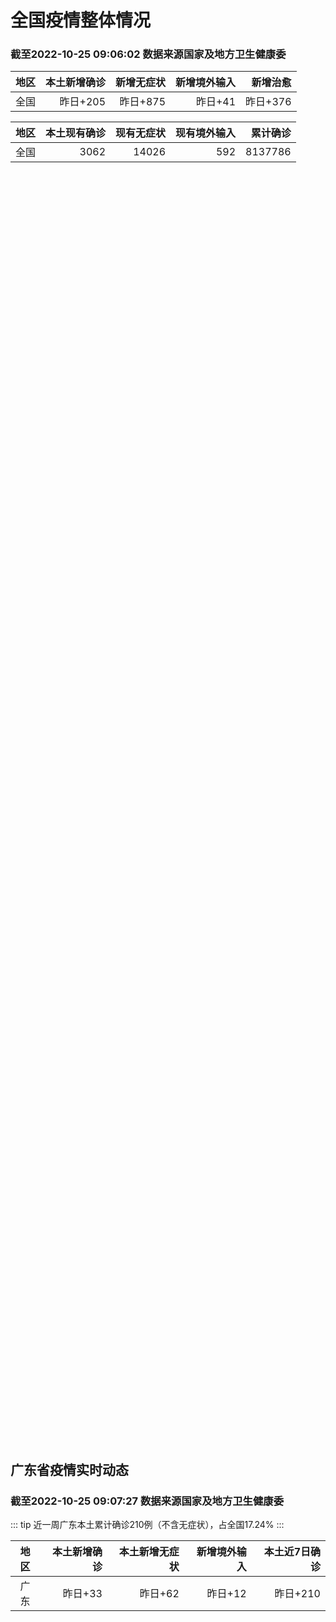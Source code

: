
# 全国疫情整体情况
### 截至2022-10-25 09:06:02 数据来源国家及地方卫生健康委

|地区|本土新增确诊|新增无症状|新增境外输入|新增治愈|
|:--:|---:|---:|---:|---:|
|全国|昨日+205|昨日+875|昨日+41|昨日+376|

|地区|本土现有确诊|现有无症状|现有境外输入|累计确诊|
|:--:|---:|---:|---:|---:|
|全国|3062|14026|592|8137786|

<ChinaMap :dataList="dataList" :title="title"/>

<div id="chinaDayModify" style="width:100%;height:500px;margin-bottom:10px;"></div>
<div id="chinaAddHistoryData" style="width:100%;height:500px;margin-bottom:10px;"></div>
<div id="chinaNowHistoryData" style="width:100%;height:500px;margin-bottom:10px;"></div>
<div id="chinaTotalHistoryData" style="width:100%;height:500px;margin-bottom:10px;"></div>


## 广东省疫情实时动态
### 截至2022-10-25 09:07:27 数据来源国家及地方卫生健康委

::: tip 近一周广东本土累计确诊210例（不含无症状），占全国17.24%
:::

|地区|本土新增确诊|本土新增无症状|新增境外输入|本土近7日确诊|
|:--:|---:|---:|---:|---:|
|广东|昨日+33|昨日+62|昨日+12|昨日+210|

<div id="guangdongModify" style="width:100%;height:500px;margin-bottom:10px;"></div>
<div id="guangdongTotalHistory" style="width:100%;height:500px;margin-bottom:10px;"></div>
<div id="guangzhouModifyHistory" style="width:100%;height:500px;margin-bottom:10px;"></div>


<script>
import * as echarts from 'echarts'
export default {
  data(){
    return {
      title: '新增本土确诊',
      dataList: [{name: '台湾', value: 0, addList: []},{name: '香港', value: 0, addList: []},{name: '湖北', value: 0, addList: []},{name: '上海', value: 0, addList: []},{name: '吉林', value: 0, addList: []},{name: '广东', value: 33, addList: [{name: '广州', num: 22},{name: '佛山', num: 4},{name: '深圳', num: 3},{name: '梅州', num: 3},{name: '惠州', num: 1},]},{name: '海南', value: 0, addList: []},{name: '四川', value: 4, addList: [{name: '成都', num: 2},{name: '外省返川人员', num: 1},{name: '眉山', num: 1},]},{name: '福建', value: 1, addList: [{name: '三明', num: 1},]},{name: '北京', value: 18, addList: [{name: '朝阳', num: 13},{name: '未公布来源', num: 3},{name: '西城', num: 1},{name: '通州', num: 1},]},{name: '内蒙古', value: 21, addList: [{name: '呼和浩特', num: 8},{name: '赤峰', num: 6},{name: '包头', num: 4},{name: '锡林郭勒', num: 1},{name: '鄂尔多斯', num: 1},]},{name: '陕西', value: 17, addList: [{name: '西安', num: 11},{name: '汉中', num: 6},]},{name: '浙江', value: 3, addList: [{name: '宁波', num: 2},{name: '台州', num: 1},]},{name: '河南', value: 6, addList: [{name: '郑州', num: 6},]},{name: '黑龙江', value: 0, addList: []},{name: '山东', value: 1, addList: [{name: '枣庄', num: 1},]},{name: '云南', value: 2, addList: [{name: '德宏州', num: 2},]},{name: '江苏', value: 1, addList: [{name: '连云港', num: 1},]},{name: '天津', value: 3, addList: [{name: '西青区', num: 2},{name: '静海区', num: 1},]},{name: '广西', value: 0, addList: []},{name: '河北', value: 0, addList: []},{name: '辽宁', value: 0, addList: []},{name: '新疆', value: 9, addList: [{name: '乌鲁木齐', num: 6},{name: '伊犁哈萨克自治州', num: 3},]},{name: '湖南', value: 11, addList: [{name: '怀化', num: 10},{name: '邵阳', num: 1},]},{name: '安徽', value: 2, addList: [{name: '合肥', num: 2},]},{name: '江西', value: 0, addList: []},{name: '西藏', value: 1, addList: [{name: '拉萨', num: 1},]},{name: '甘肃', value: 0, addList: []},{name: '重庆', value: 1, addList: [{name: '永川区', num: 1},]},{name: '山西', value: 70, addList: [{name: '大同', num: 57},{name: '运城', num: 7},{name: '朔州', num: 3},{name: '临汾', num: 2},{name: '太原', num: 1},]},{name: '贵州', value: 1, addList: [{name: '贵阳', num: 1},]},{name: '澳门', value: 0, addList: []},{name: '青海', value: 0, addList: []},{name: '宁夏', value: 0, addList: []},{name: '南海诸岛', value: 0, addList: []}]
    }
  },
  mounted () {
    this.chartChDay = echarts.init(document.getElementById("chinaDayModify"), "dark")
,this.chartChAdd = echarts.init(document.getElementById("chinaAddHistoryData"), "dark")
,this.chartChNow = echarts.init(document.getElementById("chinaNowHistoryData"), "dark")
,this.chartChTotal = echarts.init(document.getElementById("chinaTotalHistoryData"), "dark")
,this.chartGdMod = echarts.init(document.getElementById("guangdongModify"), "dark")
,this.chartGdTotal = echarts.init(document.getElementById("guangdongTotalHistory"), "dark")
,this.chartGzMod = echarts.init(document.getElementById("guangzhouModifyHistory"), "dark")


    const option_gd_mod = {
      title: {
        text: '广东疫情新增趋势（人）'
      },
      tooltip: {
        trigger: 'axis',
        axisPointer: {
          type: 'cross',
          label: {
            backgroundColor: '#6a7985'
          }
        }
      },
      legend: {
        top: 20,
        data: [{name: '本土新增确诊',icon: 'rect'}, {name: '本土新增无症状',icon: 'rect'},{name: '新增境外输入',icon: 'rect'}]
      },
      grid: {
        left: '3%',
        right: '4%',
        bottom: '3%',
        containLabel: true
      },
      toolbox: {
        feature: {
          saveAsImage: {}
        }
      },
      xAxis: {
        type: 'category',
        boundaryGap: false,
        data: ["08.27","08.28","08.29","08.30","08.31","09.01","09.02","09.03","09.04","09.05","09.06","09.07","09.08","09.09","09.10","09.11","09.12","09.13","09.14","09.15","09.16","09.17","09.18","09.19","09.20","09.21","09.22","09.23","09.24","09.25","09.26","09.27","09.28","09.29","09.30","10.01","10.02","10.03","10.04","10.05","10.06","10.07","10.08","10.09","10.10","10.11","10.12","10.13","10.14","10.15","10.16","10.17","10.18","10.19","10.20","10.21","10.22","10.23","10.24",]
      },
      yAxis: {
        type: 'value'
      },
      series: [
        {
          name: '本土新增确诊',
          type: 'line',
          stack: 'Total',
          areaStyle: {},
          emphasis: {
            focus: 'series'
          },
          data: [13,10,24,25,40,55,65,79,63,43,42,27,36,26,15,17,7,6,5,5,3,2,1,0,3,1,2,5,6,7,12,4,18,16,22,17,19,27,34,37,41,47,34,31,38,43,36,53,60,35,23,36,50,26,27,19,32,23,33,]
        },
        {
          name: '本土新增无症状',
          type: 'line',
          stack: 'Total',
          areaStyle: {},
          emphasis: {
            focus: 'series'
          },
          data: [4,3,12,21,34,41,40,24,26,17,18,12,28,6,10,11,4,3,4,1,1,1,2,1,2,2,4,0,0,5,5,2,5,15,21,10,24,16,24,27,34,27,21,24,25,11,17,21,29,29,38,61,48,58,62,74,59,70,62,]
        },
        {
          name: '新增境外输入',
          type: 'line',
          stack: 'Total',
          areaStyle: {},
          emphasis: {
            focus: 'series'
          },
          data: [19,12,11,10,13,16,17,18,16,16,19,6,16,23,19,21,12,11,8,10,15,7,11,15,12,13,14,15,12,19,14,15,21,15,11,29,11,19,18,19,27,10,14,27,27,14,17,15,24,18,18,11,12,14,25,17,9,19,12,]
        }
      ]
    };

    const option_gd_total = {
      title: {
        text: '广东疫情概览（人）'
      },
      tooltip: {
        trigger: 'axis',
        axisPointer: {
          type: 'cross',
          label: {
            backgroundColor: '#6a7985'
          }
        }
      },
      legend: {
        top: 20,
        data: [{name: '累计确诊',icon: 'rect'},{name: '累计治愈',icon: 'rect'}]
      },
      grid: {
        left: '3%',
        right: '4%',
        bottom: '3%',
        containLabel: true
      },
      toolbox: {
        feature: {
          saveAsImage: {}
        }
      },
      xAxis: {
        type: 'category',
        boundaryGap: false,
        data: ["08.27","08.28","08.29","08.30","08.31","09.01","09.02","09.03","09.04","09.05","09.06","09.07","09.08","09.09","09.10","09.11","09.12","09.13","09.14","09.15","09.16","09.17","09.18","09.19","09.20","09.21","09.22","09.23","09.24","09.25","09.26","09.27","09.28","09.29","09.30","10.01","10.02","10.03","10.04","10.05","10.06","10.07","10.08","10.09","10.10","10.11","10.12","10.13","10.14","10.15","10.16","10.17","10.18","10.19","10.20","10.21","10.22","10.23","10.24",]
      },
      yAxis: {
        type: 'value'
      },
      series: [
        {
          name: '累计确诊',
          type: 'line',
          stack: 'Total',
          areaStyle: {},
          emphasis: {
            focus: 'series'
          },
          data: [8879,8898,8933,8968,9021,9092,9174,9271,9350,9413,9474,9507,9559,9608,9642,9680,9699,9716,9729,9744,9762,9771,9783,9798,9813,9827,9843,9863,9881,9905,9931,9950,9991,10022,10055,10101,10131,10177,10229,10285,10353,10410,10458,10516,10581,10638,10691,10759,10843,10896,10947,10994,11056,11106,11138,11174,11215,11257,11302,]
        },
        {
          name: '累计治愈',
          type: 'line',
          stack: 'Total',
          areaStyle: {},
          emphasis: {
            focus: 'series'
          },
          data: [8507,8529,8561,8591,8620,8641,8671,8708,8725,8744,8775,8804,8831,8855,8888,8923,8959,9011,9075,9140,9140,9140,9140,9140,9140,9140,9529,9529,9529,9529,9529,9529,9529,9529,9529,9529,9529,9529,9529,9529,9877,9877,9877,9972,10007,10048,10091,10127,10127,10127,10178,10239,10298,10298,10298,10298,10298,10298,10298,]
        }
      ]
    };

    const option_gz_mod = {
      title: {
        text: '广州疫情新增趋势（人）'
      },
      tooltip: {
        trigger: 'axis',
        axisPointer: {
          type: 'cross',
          label: {
            backgroundColor: '#6a7985'
          }
        }
      },
      legend: {
        top: 20,
        data: [{name: '本土新增确诊',icon: 'rect'},{name: '本土新增无症状',icon: 'rect'}]
      },
      grid: {
        left: '3%',
        right: '4%',
        bottom: '3%',
        containLabel: true
      },
      toolbox: {
        feature: {
          saveAsImage: {}
        }
      },
      xAxis: {
        type: 'category',
        boundaryGap: false,
        data: ["0827","0828","0829","0830","0831","0901","0902","0903","0904","0905","0906","0907","0908","0909","0910","0911","0912","0913","0914","0915","0916","0917","0918","0919","0920","0921","0922","0923","0924","0925","0926","0927","0928","0929","0930","1001","1002","1003","1004","1005","1006","1007","1008","1009","1010","1011","1012","1013","1014","1015","1016","1017","1018","1019","1020","1021","1022","1023","1024",]
      },
      yAxis: {
        type: 'value'
      },
      series: [
        {
          name: '本土新增确诊',
          type: 'line',
          stack: 'Total',
          areaStyle: {},
          emphasis: {
            focus: 'series'
          },
          data: [1,1,0,5,5,3,7,4,8,5,6,3,2,0,0,0,0,0,0,0,0,1,0,0,0,0,1,4,5,2,2,0,1,1,2,0,5,10,12,14,21,17,18,5,13,6,10,25,23,20,3,16,22,6,10,12,18,16,22,]
        },
        {
          name: '本土新增无症状',
          type: 'line',
          stack: 'Total',
          areaStyle: {},
          emphasis: {
            focus: 'series'
          },
          data: [1,1,0,0,4,2,3,0,1,3,1,1,0,0,0,0,0,0,0,0,1,0,1,0,1,2,4,0,0,0,1,1,0,2,0,0,3,7,5,13,8,12,9,15,1,2,7,3,8,16,27,43,31,44,46,46,39,53,43,]
        }
      ]
    };

    const option_ch_day  = {
      series: [
        {
          type: 'treemap',
          data: [
            {
              name: '本土新增确诊昨日+205',
              value: 205,
            },
            {
              name: '新增无症状昨日+875',
              value: 875,
            },
            {
              name: '新增境外输入昨日+41',
              value: 41,
            },
            {
              name: '新增治愈昨日+376',
              value: 376,
            },
          ]
        }
      ]
    };

    const option_ch_add = {
      title: {
        text: '新增疫情整体走势'
      },
      tooltip: {
        trigger: 'axis',
        axisPointer: {
          type: 'cross',
          label: {
            backgroundColor: '#6a7985'
          }
        }
      },
      legend: {
        top: 20,
        data: [{name: '本土确诊',icon: 'rect'}, {name: '无症状感染',icon: 'rect'},{name: '新增境外输入',icon: 'rect'}]
      },
      grid: {
        left: '3%',
        right: '4%',
        bottom: '3%',
        containLabel: true
      },
      toolbox: {
        feature: {
          saveAsImage: {}
        }
      },
      xAxis: {
        type: 'category',
        boundaryGap: false,
        data: ["08.25","08.26","08.27","08.28","08.29","08.30","08.31","09.01","09.02","09.03","09.04","09.05","09.06","09.07","09.08","09.09","09.10","09.11","09.12","09.13","09.14","09.15","09.16","09.17","09.18","09.19","09.20","09.21","09.22","09.23","09.24","09.25","09.26","09.27","09.28","09.29","09.30","10.01","10.02","10.03","10.04","10.05","10.06","10.07","10.08","10.09","10.10","10.11","10.12","10.13","10.14","10.15","10.16","10.17","10.18","10.19","10.20","10.21","10.22","10.23","10.24",]
      },
      yAxis: {
        type: 'value'
      },
      series: [
        {
          name: '本土确诊',
          type: 'line',
          stack: 'Total',
          areaStyle: {},
          emphasis: {
            focus: 'series'
          },
          data: [262,250,259,301,349,349,307,318,440,314,303,264,323,241,259,239,179,164,188,196,126,102,76,106,92,104,123,114,121,129,159,235,173,119,106,97,106,116,189,250,223,183,216,447,441,373,427,374,322,249,291,174,182,208,204,164,158,159,155,173,205,]
        },
        {
          name: '无症状感染',
          type: 'line',
          stack: 'Total',
          areaStyle: {},
          emphasis: {
            focus: 'series'
          },
          data: [1239,1106,1035,1255,1368,1326,1596,1567,1379,1359,1249,1235,1247,1093,1033,994,959,785,727,762,823,746,505,930,715,525,485,512,627,624,601,597,636,625,526,625,549,432,466,626,747,1005,1267,1301,1307,1566,1662,1386,1154,1010,900,668,534,587,630,643,638,658,683,751,875,]
        },
        {
          name: '新增境外输入',
          type: 'line',
          stack: 'Total',
          areaStyle: {},
          emphasis: {
            focus: 'series'
          },
          data: [50,50,48,51,33,43,61,55,62,70,46,46,57,39,42,51,55,62,54,41,41,59,64,48,55,48,43,51,54,59,58,60,72,75,64,59,66,63,51,57,50,46,72,54,62,61,64,43,50,64,70,70,63,42,43,47,56,56,52,48,41,]
        }
      ]
    };

    const option_ch_now = {
      title: {
        text: '现有疫情整体走势'
      },
      tooltip: {
        trigger: 'axis',
        axisPointer: {
          type: 'cross',
          label: {
            backgroundColor: '#6a7985'
          }
        }
      },
      legend: {
        top: 20,
        data: [{name: '本土确诊',icon: 'rect'}, {name: '无症状感染',icon: 'rect'},{name: '新增境外输入',icon: 'rect'}]
      },
      grid: {
        left: '3%',
        right: '4%',
        bottom: '3%',
        containLabel: true
      },
      toolbox: {
        feature: {
          saveAsImage: {}
        }
      },
      xAxis: {
        type: 'category',
        boundaryGap: false,
        data: ["08.25","08.26","08.27","08.28","08.29","08.30","08.31","09.01","09.02","09.03","09.04","09.05","09.06","09.07","09.08","09.09","09.10","09.11","09.12","09.13","09.14","09.15","09.16","09.17","09.18","09.19","09.20","09.21","09.22","09.23","09.24","09.25","09.26","09.27","09.28","09.29","09.30","10.01","10.02","10.03","10.04","10.05","10.06","10.07","10.08","10.09","10.10","10.11","10.12","10.13","10.14","10.15","10.16","10.17","10.18","10.19","10.20","10.21","10.22","10.23","10.24",]
      },
      yAxis: {
        type: 'value'
      },
      series: [
        {
          name: '本土确诊',
          type: 'line',
          stack: 'Total',
          areaStyle: {},
          emphasis: {
            focus: 'series'
          },
          data: [7027,6660,6364,6101,5973,5834,5779,5658,5756,5636,5668,5670,5709,5713,5666,5575,5403,5083,4851,4714,4334,3681,3502,3293,3070,2881,2726,2606,2494,2477,2395,2404,2381,2378,2365,2359,2301,2314,2306,2341,2261,2263,2329,2666,2977,3240,3460,3637,3779,3824,3906,3854,3808,3777,3677,3595,3529,3362,3245,3179,3062,]
        },
        {
          name: '无症状感染',
          type: 'line',
          stack: 'Total',
          areaStyle: {},
          emphasis: {
            focus: 'series'
          },
          data: [621,597,568,547,510,501,519,530,551,562,559,557,571,548,560,560,567,568,566,563,550,565,586,572,576,577,571,577,564,563,552,558,585,613,632,610,608,631,623,629,615,620,628,633,641,646,644,623,618,632,657,650,655,636,635,623,624,624,629,605,592,]
        },
        {
          name: '新增境外输入',
          type: 'line',
          stack: 'Total',
          areaStyle: {},
          emphasis: {
            focus: 'series'
          },
          data: [21752,21618,21301,21326,21729,22052,22906,23471,23260,23287,23491,23860,24163,24009,23400,22660,22555,21919,21298,20832,20206,18729,18148,17756,17213,16241,14762,14010,13518,11627,11277,10573,10414,10373,10105,9829,9770,9618,8814,8449,8109,8069,8744,9419,10193,11206,11944,12805,13455,13998,14442,14606,14679,14750,14715,14774,14658,14360,14193,14094,14026,]
        }
      ]
    };

    const option_ch_total = {
      title: {
        text: '累计疫情整体走势'
      },
      tooltip: {
        trigger: 'axis',
        axisPointer: {
          type: 'cross',
          label: {
            backgroundColor: '#6a7985'
          }
        }
      },
      legend: {
        top: 20,
        data: [{name: '确诊(含港澳台)', con: 'rect'}, {name: '死亡(含港澳台)',icon: 'rect'}]
      },
      grid: {
        left: '3%',
        right: '4%',
        bottom: '3%',
        containLabel: true
      },
      toolbox: {
        feature: {
          saveAsImage: {}
        }
      },
      xAxis: {
        type: 'category',
        boundaryGap: false,
        data: ["08.25","08.26","08.27","08.28","08.29","08.30","08.31","09.01","09.02","09.03","09.04","09.05","09.06","09.07","09.08","09.09","09.10","09.11","09.12","09.13","09.14","09.15","09.16","09.17","09.18","09.19","09.20","09.21","09.22","09.23","09.24","09.25","09.26","09.27","09.28","09.29","09.30","10.01","10.02","10.03","10.04","10.05","10.06","10.07","10.08","10.09","10.10","10.11","10.12","10.13","10.14","10.15","10.16","10.17","10.18","10.19","10.20","10.21","10.22","10.23","10.24",]
      },
      yAxis: {
        type: 'value'
      },
      series: [
        {
          name: '确诊(含港澳台)',
          type: 'line',
          stack: 'Total',
          areaStyle: {},
          emphasis: {
            focus: 'series'
          },
          data: [5762559,5790726,5817871,5846327,5868458,5901615,5938060,5974028,6009747,6044288,6080405,6106096,6144277,6187141,6223835,6259551,6296680,6330038,6356783,6404975,6455788,6502479,6545234,6585920,6626392,6655661,6701113,6748819,6792066,6833790,6872895,6912675,6942179,6988610,7037863,7083359,7127469,7171159,7215114,7249310,7299603,7355347,7402656,7454504,7499946,7499946,7578751,7621171,7621171,7621171,7778306,7822739,7865269,7895059,7895059,7895059,8026778,8064765,8101522,8137786,8137786,]
        },
        {
          name: '死亡(含港澳台)',
          type: 'line',
          stack: 'Total',
          areaStyle: {},
          emphasis: {
            focus: 'series'
          },
          data: [24603,24655,24699,24740,24766,24806,24836,24883,24927,24976,25019,25058,25088,25130,25171,25237,25275,25315,25354,25381,25428,25491,25553,25603,25671,25712,25744,25792,25868,26074,26132,26176,26244,26278,26330,26388,26446,26500,26568,26609,21422,26706,26769,26823,26823,26823,26823,26823,26823,26823,26823,26823,26823,26823,26823,26823,26823,26823,26823,26823,26823,]
        }
      ]
    };

    this.chartGdMod.setOption(option_gd_mod);
    this.chartGdTotal.setOption(option_gd_total);
    this.chartGzMod.setOption(option_gz_mod);
    this.chartChDay.setOption(option_ch_day);
    this.chartChAdd.setOption(option_ch_add);
    this.chartChNow.setOption(option_ch_now);
    this.chartChTotal.setOption(option_ch_total);

    window.onresize = () => {
      this.chartGdMod.resize()
      this.chartGdTotal.resize()
      this.chartGzMod.resize()
      this.chartChDay.resize()
      this.chartChAdd.resize()
      this.chartChNow.resize()
      this.chartChTotal.resize()
    }
  }
}
</script>

## 广东省各地区疫情情况

::: danger 181个中高风险地区
:::

|地区|本土新增确诊|本土新增无症状|本土近7日确诊|中高风险地区|
|:--:|---:|---:|---:|---:|
|江门|0|+1|0|0|
|广州|+22|+43|+106|+117|
|佛山|+4|+6|+28|+1|
|梅州|+3|+8|+3|+7|
|深圳|+3|+1|+51|+37|
|惠州|+1|0|+2|+2|
|揭阳|0|+3|+1|+6|
|中山|0|0|+6|+11|
|清远|0|0|+5|0|
|东莞|0|0|+4|0|
|肇庆|0|0|+4|0|
|汕尾|0|0|0|0|
|阳江|0|0|0|0|
|汕头|0|0|0|0|
|茂名|0|0|0|0|
|珠海|0|0|0|0|
|潮州|0|0|0|0|
|湛江|0|0|0|0|
|河源|0|0|0|0|
|云浮|0|0|0|0|
|韶关|0|0|0|0|


## 广东疫情热点动态

  
### 10-25 11:06
::: tip 仲恺高新区10月25日大规模核酸检测点公布
10月24日，惠州仲恺高新区防控新冠肺炎疫情工作领导小组办公室发布通告称，将于10月25日在全区开展大规模核酸检测。其中，东江科技园开展全员核酸检测，其他园区及镇街设立免费核酸采样检测点，全区各学校开...

信息来源：南方PLUS

[阅读全文](https://h5.baike.qq.com/mobile/landing.html?docid=20221025A02ASV00&isNews=1&adtag=wxjk.yqssc.yqdt)
:::

### 10-25 10:24
::: tip 佛山南海24日发现6例新冠肺炎阳性人员
文/羊城晚报全媒体记者 张闻10月25日，佛山市新型冠状病毒肺炎疫情防控指挥部办公室发布《南海区在主动检测人员中发现新冠肺炎阳性人员》的公告.24日，南海区西樵镇在市外返佛到发热门诊就诊人员中发现1例...

信息来源：羊城派

[阅读全文](https://h5.baike.qq.com/mobile/landing.html?docid=20221025A01WNO00&isNews=1&adtag=wxjk.yqssc.yqdt)
:::

### 10-25 10:24
::: tip 广州海珠再强化社会面疫情防控措施
文/羊城晚报全媒体记者 邹丽珍10月25日凌晨，广州海珠发布通告称，根据疫情防控工作需要，经研究，从2022年10月25日0时至10月27日24时，决定继续加强社会面疫情防控相关措施。现将有关事项通告...

信息来源：羊城派

[阅读全文](https://h5.baike.qq.com/mobile/landing.html?docid=20221025A01WNK00&isNews=1&adtag=wxjk.yqssc.yqdt)
:::

### 10-25 10:00
::: tip 10月24日深圳新增3例确诊病例和1例无症状感染者
10月24日0-24时，深圳新增4例阳性病例。3例诊断为新冠肺炎确诊病例，1例诊断为新冠病毒无症状感染者。其中，在集中隔离观察人员中发现1例，在非闭环管理的重点人员筛查中发现1例，在社区筛查发现2例。...

信息来源：南方都市报

[阅读全文](https://h5.baike.qq.com/mobile/landing.html?docid=20221025A01NH100&isNews=1&adtag=wxjk.yqssc.yqdt)
:::

### 10-25 09:19
::: tip 广东10月24日新增本土确诊病例33例、本土无症状感染者62例
央视网消息：据广东卫健委通报，10月24日0-24时，全省新增本土确诊病例31例（广州22例，深圳3例，佛山4例，梅州1例，惠州1例）；新增本土无症状感染者62例（广州43例，深圳1例，佛山6例，梅州...

信息来源：北京青年报官网

[阅读全文](https://h5.baike.qq.com/mobile/landing.html?docid=20221025A01AIW00&isNews=1&adtag=wxjk.yqssc.yqdt)
:::

### 10-25 09:10
::: tip 广东新增本土确诊病例31例、本土无症状感染者62例
中新网10月25日电 据广东卫健委网站消息，2022年10月24日0-24时，广东全省新增本土确诊病例31例(广州22例，深圳3例，佛山4例，梅州1例，惠州1例)；新增本土无症状感染者62例(广州43...

信息来源：中国新闻网

[阅读全文](https://h5.baike.qq.com/mobile/landing.html?docid=20221025A0184000&isNews=1&adtag=wxjk.yqssc.yqdt)
:::

### 10-25 08:57
::: tip 这些区域防控措施调整！南山最新提醒：到过这3处速申报
根据当前我区疫情防控工作需要，按照国务院应对新型冠状病毒肺炎疫情联防联控机制综合组《新型冠状病毒肺炎疫情防控方案（第九版）》相关规定，经专家组研判，自2022年10月24日起，南山区在招商街道划定高风...

深圳大件事

[阅读全文](https://mp.weixin.qq.com/s?__biz=MzA4NTczOTMzMQ==&mid=2651392324&idx=2&sn=93a2a4390a39a4e905fe402f5a01c517&chksm=842efb68b359727e0eacc54d3c48adbbadd3b16a040de4e3ca39fa555415b5a2ef4fd769711f&mpshare=1&scene=1&srcid=1025cIWOKAv8DS0P9wc0AqNU&sharer_sharetime=1666662761291&sharer_shareid=d35647f873619e01ec6c2f6ddaa3a96d&version=4.0.19.6020&platform=win#rd)
:::

### 10-25 08:50
::: tip 广东昨日新增本土确诊病例31例和无症状感染者62例
【广东昨日新增本土确诊病例31例和无症状感染者62例】财联社10月25日电，24日0-24时，广东省新增本土确诊病例31例（广州22例，深圳3例，佛山4例，梅州1例，惠州1例）；新增本土无症状感染者6...

信息来源：财联社

[阅读全文](https://h5.baike.qq.com/mobile/landing.html?docid=20221025A012E800&isNews=1&adtag=wxjk.yqssc.yqdt)
:::

### 10-25 08:41
::: tip 10月24日深圳新增3例确诊病例和1例无症状感染者
10月24日0-24时，深圳新增4例阳性病例。3例诊断为新冠肺炎确诊病例，1例诊断为新冠病毒无症状感染者。



其中，在集中隔离观察人员中发现1例，在非闭环管理的重点人员筛查中发现1例，在社区筛查发...

深圳卫健委

[阅读全文](https://mp.weixin.qq.com/s?__biz=MzIxNDA0MTExMg==&mid=2652200488&idx=1&sn=fcabb9945598764137503d3113b3acc3&chksm=8c4c695fbb3be049bdbd290ecdd373422f47fff796380587a649add9935fbbe47d69573c3531&mpshare=1&scene=1&srcid=1025WRRML95ibkYB725UNR6V&sharer_sharetime=1666662749475&sharer_shareid=d35647f873619e01ec6c2f6ddaa3a96d&version=4.0.19.6020&platform=win#rd)
:::

### 10-25 07:26
::: tip 广州海珠区：10月25日0时至27日24时，继续加强社会面疫情防控措施
“广州海珠发布”微信公众号消息，广州市海珠区新型冠状病毒肺炎疫情防控指挥部办公室发布通告，根据疫情防控工作需要，经研究，从2022年10月25日0时至10月27日24时，在执行10月23、24日发布的...

信息来源：界面新闻

[阅读全文](https://h5.baike.qq.com/mobile/landing.html?docid=20221025A00O4300&isNews=1&adtag=wxjk.yqssc.yqdt)
:::

